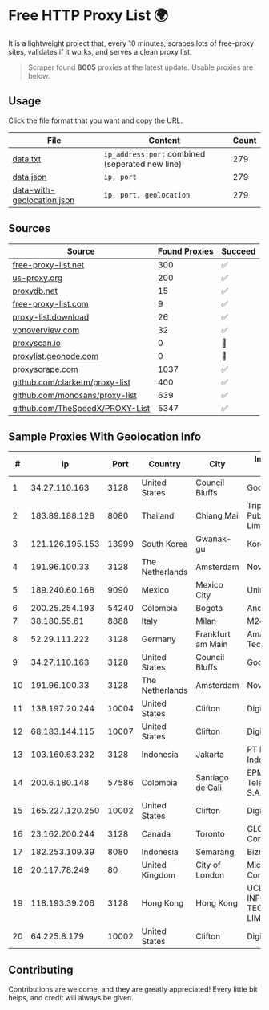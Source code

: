 
# Free HTTP Proxy List 🌍

It is a lightweight project that, every 10 minutes, scrapes lots of free-proxy sites, validates if it works, and serves a clean proxy list.


> Scraper found **8005** proxies at the latest update. Usable proxies are below.

## Usage

Click the file format that you want and copy the URL.


|File|Content|Count|
|----|-------|-----|
|[data.txt](https://raw.githubusercontent.com/themiralay/Proxy-List-World/master/data.txt)|`ip_address:port` combined (seperated new line)|279|
|[data.json](https://raw.githubusercontent.com/themiralay/Proxy-List-World/master/data.json)|`ip, port`|279|
|[data-with-geolocation.json](https://raw.githubusercontent.com/themiralay/Proxy-List-World/master/data-with-geolocation.json)|`ip, port, geolocation`|279|

## Sources

|Source|Found Proxies|Succeed|
|------|-------------|-------|
|[free-proxy-list.net](https://free-proxy-list.net)|300|✅|
|[us-proxy.org](https://www.us-proxy.org)|200|✅|
|[proxydb.net](http://proxydb.net)|15|✅|
|[free-proxy-list.com](https://free-proxy-list.com/?page=&port=&type%5B%5D=http&type%5B%5D=https&up_time=0&search=Search)|9|✅|
|[proxy-list.download](https://www.proxy-list.download/HTTP)|26|✅|
|[vpnoverview.com](https://vpnoverview.com/privacy/anonymous-browsing/free-proxy-servers)|32|✅|
|[proxyscan.io](https://www.proxyscan.io)|0|🚫|
|[proxylist.geonode.com](https://proxylist.geonode.com/api/proxy-list?limit=300&page=1&sort_by=lastChecked&sort_type=desc&protocols=http,https)|0|🚫|
|[proxyscrape.com](https://api.proxyscrape.com/v2/?request=displayproxies&protocol=http&timeout=10000&country=all&ssl=all&anonymity=all)|1037|✅|
|[github.com/clarketm/proxy-list](https://raw.githubusercontent.com/clarketm/proxy-list/master/proxy-list-raw.txt)|400|✅|
|[github.com/monosans/proxy-list](https://raw.githubusercontent.com/monosans/proxy-list/main/proxies/http.txt)|639|✅|
|[github.com/TheSpeedX/PROXY-List](https://raw.githubusercontent.com/TheSpeedX/PROXY-List/master/http.txt)|5347|✅|


## Sample Proxies With Geolocation Info

|#|Ip|Port|Country|City|Internet Service Provider|
|-|--|----|-------|----|-------------------------|
|1|34.27.110.163|3128|United States|Council Bluffs|Google LLC|
|2|183.89.188.128|8080|Thailand|Chiang Mai|Triple T Broadband Public Company Limited|
|3|121.126.195.153|13999|South Korea|Gwanak-gu|Korea Telecom|
|4|191.96.100.33|3128|The Netherlands|Amsterdam|NovoServe B.V.|
|5|189.240.60.168|9090|Mexico|Mexico City|Uninet S.A. de C.V.|
|6|200.25.254.193|54240|Colombia|Bogotá|Andinet ON Line|
|7|38.180.55.61|8888|Italy|Milan|M247 Europe SRL|
|8|52.29.111.222|3128|Germany|Frankfurt am Main|Amazon Technologies Inc.|
|9|34.27.110.163|3128|United States|Council Bluffs|Google LLC|
|10|191.96.100.33|3128|The Netherlands|Amsterdam|NovoServe B.V.|
|11|138.197.20.244|10004|United States|Clifton|DigitalOcean, LLC|
|12|68.183.144.115|10007|United States|Clifton|DigitalOcean, LLC|
|13|103.160.63.232|3128|Indonesia|Jakarta|PT Herza Digital Indonesia|
|14|200.6.180.148|57586|Colombia|Santiago de Cali|EPM Telecomunicaciones S.A. E.S.P.|
|15|165.227.120.250|10002|United States|Clifton|DigitalOcean, LLC|
|16|23.162.200.244|3128|Canada|Toronto|GLOBALTELEHOST Corp.|
|17|182.253.109.39|8080|Indonesia|Semarang|Biznet Metronet|
|18|20.117.78.249|80|United Kingdom|City of London|Microsoft Corporation|
|19|118.193.39.206|3128|Hong Kong|Hong Kong|UCLOUD INFORMATION TECHNOLOGY (HK) LIMITED|
|20|64.225.8.179|10002|United States|Clifton|DigitalOcean, LLC|



## Contributing

Contributions are welcome, and they are greatly appreciated! Every
little bit helps, and credit will always be given.

